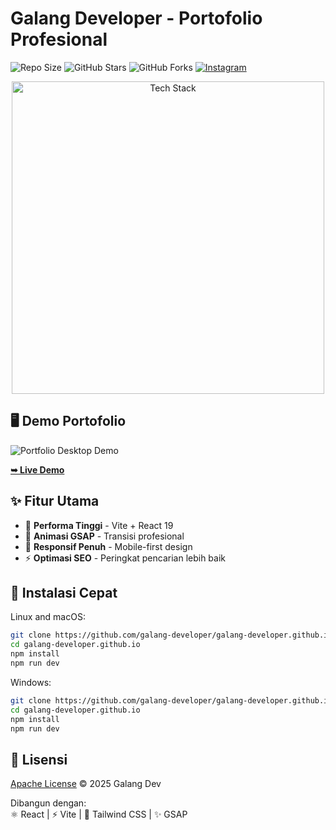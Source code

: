 # Galang Developer - Portofolio Profesional

![Repo Size](https://img.shields.io/github/repo-size/galang-developer/galang-developer.github.io)
![GitHub Stars](https://img.shields.io/github/stars/galang-developer/galang-developer.github.io?style=social)
![GitHub Forks](https://img.shields.io/github/forks/galang-developer/galang-developer.github.io?style=social)
[![Instagram](https://img.shields.io/badge/Instagram-Follow_@sai.satoruu-E4405F?style=social&logo=instagram)](https://www.instagram.com/sai.satoruu/)

<p align="center">
  <img src="https://skillicons.dev/icons?i=react,vite,tailwind,github,figma" alt="Tech Stack" width="500">
</p>

## 🖥️ Demo Portofolio

![Portfolio Desktop Demo](./website-demo-image//desktop.png "Desktop Demo")

<a href="https://galang-developer.github.io/"><strong>➥ Live Demo</strong></a>

## ✨ Fitur Utama

- 🚀 **Performa Tinggi** - Vite + React 19
- 🎥 **Animasi GSAP** - Transisi profesional
- 📱 **Responsif Penuh** - Mobile-first design
- ⚡ **Optimasi SEO** - Peringkat pencarian lebih baik

## 🚀 Instalasi Cepat

Linux and macOS:
```bash
git clone https://github.com/galang-developer/galang-developer.github.io.git
cd galang-developer.github.io
npm install
npm run dev
```

Windows:

```bash
git clone https://github.com/galang-developer/galang-developer.github.io.git
cd galang-developer.github.io
npm install
npm run dev
```

## 📜 Lisensi

[Apache License](LICENSE) © 2025 Galang Dev

Dibangun dengan:  
⚛️ React | ⚡ Vite | 🎨 Tailwind CSS | ✨ GSAP